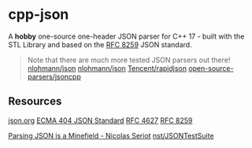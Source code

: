 # cpp-json

A **hobby** one-source one-header JSON parser for C++ 17 - built with the STL
Library and based on the [RFC 8259](https://www.rfc-editor.org/rfc/rfc8259)
JSON standard.

> Note that there are much more tested JSON parsers out there!
> [nlohmann/json](https://github.com/nlohmann/json)
> [nlohmann/json](https://github.com/nlohmann/json)
> [Tencent/rapidjson](https://github.com/Tencent/rapidjson/)
> [open-source-parsers/jsoncpp](https://github.com/open-source-parsers/jsoncpp)

## Resources

[json.org](https://www.json.org/json-en.html)
[ECMA 404 JSON Standard](https://ecma-international.org/publications-and-standards/standards/ecma-404/)
[RFC 4627](https://www.ietf.org/rfc/rfc4627.txt)
[RFC 8259](https://www.rfc-editor.org/rfc/rfc8259)

[Parsing JSON is a Minefield - Nicolas Seriot](https://seriot.ch/projects/parsing_json.html)
[nst/JSONTestSuite](https://github.com/nst/JSONTestSuite)